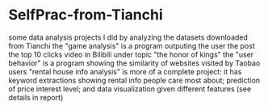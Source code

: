 # SelfPrac-from-Tianchi
some data analysis projects I did by analyzing the datasets downloaded from Tianchi
the "game analysis" is a program outputing the user the post the top 10 clicks video in Bilibili under topic "the honor of kings"
the "user behavior" is a program showing the similarity of websites visited by Taobao users
"rental house info analysis" is more of a complete project: 
    it has keyword extractions showing rental info people care most about; 
    prediction of price interest level; 
    and data visualization given different features (see details in report)
